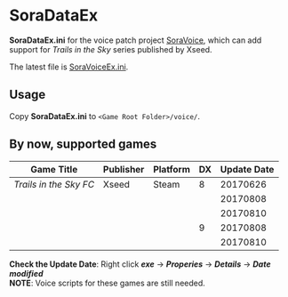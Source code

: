 # SoraDataEx
**SoraDataEx.ini** for the voice patch project [SoraVoice](https://github.com/ZhenjianYang/SoraVoice), which can add support for *Trails in the Sky* series published by Xseed.     

The latest file is [SoraVoiceEx.ini](https://github.com/ZhenjianYang/SoraDataEx/blob/master/SoraDataEx/SoraDataEx.ini).

## Usage
Copy **SoraDataEx.ini** to `<Game Root Folder>/voice/`.   

## By now, supported games
|Game Title                 |Publisher|Platform|DX|Update Date
|---------------------------|---------|--------|--|-----------
|*Trails in the Sky FC*     |Xseed    |Steam   |8 |20170626   
|                           |         |        |  |20170808   
|                           |         |        |  |20170810   
|                           |         |        |9 |20170808   
|                           |         |        |  |20170810   

**Check the Update Date**: Right click ***exe*** -> ***Properies*** -> ***Details*** -> ***Date modified***   
**NOTE**: Voice scripts for these games are still needed. 
